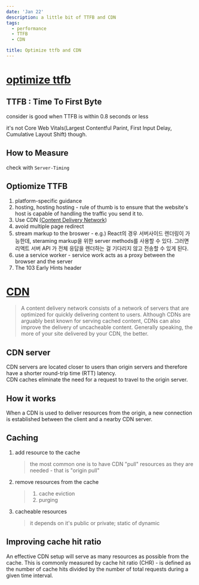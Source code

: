 ```yaml
---
date: 'Jan 22'
description: a little bit of TTFB and CDN
tags:
  - performance
  - TTFB
  - CDN

title: Optimize ttfb and CDN
---
```


# [optimize ttfb](https://web.dev/optimize-ttfb/)

## TTFB : Time To First Byte

consider is good when TTFB is within 0.8 seconds or less

it's not Core Web Vitals(Largest Contentful Parint, First Input Delay, Cumulative Layout Shift) though.

## How to Measure

check with `Server-Timing`

## Optiomize TTFB

1. platform-specific guidance
2. hosting, hosting hosting - rule of thumb is to ensure that the website's host is capable of handling the traffic you send it to.
3. Use CDN [(Content Delivery Network](https://web.dev/content-delivery-networks/))
4. avoid multiple page redirect
5. stream markup to the broswer - e.g.) React의 경우 서버사이드 렌더링이 가능한데, steraming markup을 위한 server methods를 사용할 수 있다. 그러면 리액트 서버 API 가 전체 응답을 렌더하는 걸 기다리지 않고 전송할 수 있게 된다.
6. use a service worker - service work acts as a proxy between the browser and the server
7. The 103 Early Hints header

# [CDN](https://web.dev/content-delivery-networks/)

> A content delivery network consists of a network of servers that are optimized for quickly delivering content to users. Although CDNs are arguably best known for serving cached content, CDNs can also improve the delivery of uncacheable content. Generally speaking, the more of your site delivered by your CDN, the better.

## CDN server

CDN servers are located closer to users than origin servers and therefore have a shorter round-trip time (RTT) latency.<br/>
CDN caches eliminate the need for a request to travel to the origin server.

## How it works

When a CDN is used to deliver resources from the origin, a new connection is established between the client and a nearby CDN server.

## Caching

1. add resource to the cache

   > the most common one is to have CDN "pull" resources as they are needed - that is "origin pull"

2. remove resources from the cache
   > 1. cache eviction
   > 2. purging
3. cacheable resources
   > it depends on it's public or private; static of dynamic

## Improving cache hit ratio

An effective CDN setup will serve as many resources as possible from the cache. This is commonly measured by cache hit ratio (CHR) - is defined as the number of cache hits divided by the number of total requests during a given time interval.
